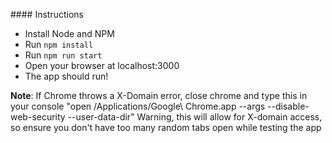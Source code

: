 #### Instructions
* Install Node and NPM
* Run `npm install`
* Run `npm run start`
* Open your browser at localhost:3000
* The app should run!

**Note**: If Chrome throws a X-Domain error, close chrome and type this in your console "open /Applications/Google\ Chrome.app --args --disable-web-security --user-data-dir"
Warning, this will allow for X-domain access, so ensure you don't have too many random tabs open while testing the app
